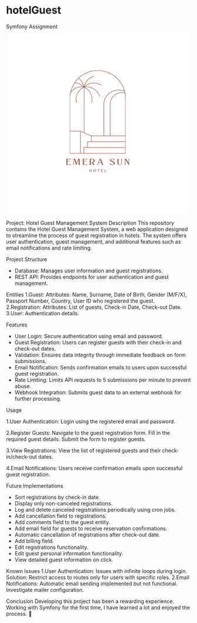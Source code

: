 # hotelGuest

Symfony Assignment
![alt text](public/images/logo.png)

Project: Hotel Guest Management System
Description
This repository contains the Hotel Guest Management System, a web application designed to streamline the process of guest registration in hotels. The system offers user authentication, guest management, and additional features such as email notifications and rate limiting.

Project Structure

- Database: Manages user information and guest registrations.
- REST API: Provides endpoints for user authentication and guest management.

Entities
1.Guest:
Attributes: Name, Surname, Date of Birth, Gender (M/F/X), Passport Number, Country, User ID who registered the guest.
2.Registration:
Attributes: List of guests, Check-in Date, Check-out Date.
3.User:
Authentication details.

Features

- User Login: Secure authentication using email and password.
- Guest Registration: Users can register guests with their check-in and check-out dates.
- Validation: Ensures data integrity through immediate feedback on form submissions.
- Email Notification: Sends confirmation emails to users upon successful guest registration.
- Rate Limiting: Limits API requests to 5 submissions per minute to prevent abuse.
- Webhook Integration: Submits guest data to an external webhook for further processing.

Usage

1.User Authentication:
Login using the registered email and password.

2.Register Guests:
Navigate to the guest registration form.
Fill in the required guest details.
Submit the form to register guests.

3.View Registrations:
View the list of registered guests and their check-in/check-out dates.

4.Email Notifications:
Users receive confirmation emails upon successful guest registration.

Future Implementations

- Sort registrations by check-in date.
- Display only non-canceled registrations.
- Log and delete canceled registrations periodically using cron jobs.
- Add cancellation field to registrations.
- Add comments field to the guest entity.
- Add email field for guests to receive reservation confirmations.
- Automatic cancellation of registrations after check-out date.
- Add billing field.
- Edit registrations functionality.
- Edit guest personal information functionality.
- View detailed guest information on click.

Known Issues
1.User Authentication: Issues with infinite loops during login. Solution: Restrict access to routes only for users with specific roles.
2.Email Notifications: Automatic email sending implemented but not functional. Investigate mailer configuration.

Conclusion
Developing this project has been a rewarding experience. Working with Symfony for the first time, I have learned a lot and enjoyed the process. 🚀
